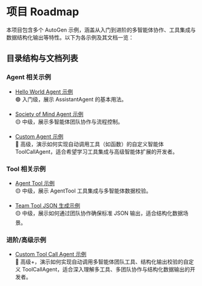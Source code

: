 # 项目 Roadmap

本项目包含多个 AutoGen 示例，涵盖从入门到进阶的多智能体协作、工具集成与数据结构化输出等特性。以下为各示例及其文档一览：

## 目录结构与文档列表

### Agent 相关示例
- [Hello World Agent 示例](./examples/agent/hello_world/README.md)  
    🟢 入门级，展示 AssistantAgent 的基本用法。

- [Society of Mind Agent 示例](./examples/agent/society_of_mind_agent/README.md)  
    🟡 中级，展示多智能体团队协作与流程控制。

- [Custom Agent 示例](./examples/agent/custom_agent/README.md)  
    🔴 高级，演示如何实现自动调用工具（如函数）的自定义智能体 ToolCallAgent，适合希望学习工具集成与高级智能体扩展的开发者。

### Tool 相关示例
- [Agent Tool 示例](./examples/tool/agent_tool/README.md)  
    🟡 中级，展示 AgentTool 工具集成与多智能体数据校验。

- [Team Tool JSON 生成示例](./examples/tool/insure_json_team_tool/README.md)  
    🟡 中级，展示如何通过团队协作确保标准 JSON 输出，适合结构化数据场景。

### 进阶/高级示例
- [Custom Tool Call Agent 示例](./examples/advance/custom_tool_call_agent/README.md)  
    🔴 高级+，演示如何实现自动调用多智能体团队工具、结构化输出校验的自定义 ToolCallAgent，适合深入理解多工具、多团队协作与结构化数据输出的开发者。

